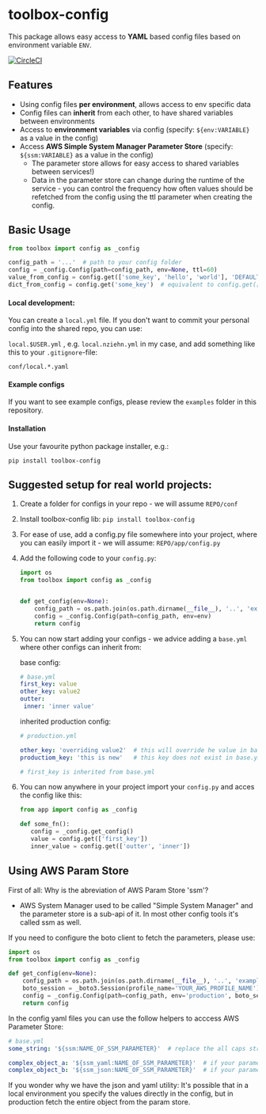 # toolbox-config

This package allows easy access to **YAML** based config files based on environment variable `ENV`.

[![CircleCI](https://circleci.com/gh/nziehn/toolbox-config/tree/production.svg?style=svg)](https://circleci.com/gh/nziehn/toolbox-config/tree/production)

## Features

- Using config files **per environment**, allows access to env specific data
- Config files can **inherit** from each other, to have shared variables between environments
- Access to **environment variables** via config (specify: `${env:VARIABLE}` as a value in the config)
- Access **AWS Simple System Manager Parameter Store** (specify: `${ssm:VARIABLE}` as a value in the config)
    - The parameter store allows for easy access to shared variables between services!)
    - Data in the parameter store can change during the runtime of the service - you can control the frequency how often values should be refetched from the config using the ttl parameter when creating the config.
    
    
## Basic Usage

```python
from toolbox import config as _config

config_path = '...'  # path to your config folder
config = _config.Config(path=config_path, env=None, ttl=60)
value_from_config = config.get(['some_key', 'hello', 'world'], 'DEFAULT_VALUE')
dict_from_config = config.get('some_key')  # equivalent to config.get(['some_key'])
```


#### Local development:
You can create a `local.yml` file. If you don't want to commit your personal config into the shared repo, you can use:

`local.$USER.yml` , e.g. `local.nziehn.yml` in my case, and add something like this to your `.gitignore`-file:
```
conf/local.*.yaml
```

#### Example configs

If you want to see example configs, please review the `examples` folder in this repository.

#### Installation

Use your favourite python package installer, e.g.:
```
pip install toolbox-config
```

## Suggested setup for real world projects:

1. Create a folder for configs in your repo - we will assume `REPO/conf`

2. Install toolbox-config lib: `pip install toolbox-config`

3. For ease of use, add a config.py file somewhere into your project, where you can easily import it - we will assume: `REPO/app/config.py`

4. Add the following code to your `config.py`: 
    ```python
    import os
    from toolbox import config as _config
    
    
    def get_config(env=None):
        config_path = os.path.join(os.path.dirname(__file__), '..', 'examples')  # !! replace with path to your config folder
        config = _config.Config(path=config_path, env=env)
        return config
    ```
    
5. You can now start adding your configs - we advice adding a `base.yml` where other configs can inherit from:
    
    base config:
    ```yaml
    # base.yml
    first_key: value
    other_key: value2
    outter:
     inner: 'inner value'
 
    ``` 
    
    inherited production config:
    ```yaml
    # production.yml
    
    other_key: 'overriding value2'  # this will override he value in base.yml
    productiom_key: 'this is new'   # this key does not exist in base.yml
    
    # first_key is inherited from base.yml
    ```
    
6. You can now anywhere in your project import your `config.py` and acces the config like this:
    ```python
    from app import config as _config 
    
    def some_fn():
       config = _config.get_config()
       value = config.get(['first_key'])
       inner_value = config.get(['outter', 'inner'])
    ```


## Using AWS Param Store

First of all: Why is the abreviation of AWS Param Store 'ssm'?

- AWS System Manager used to be called "Simple System Manager" and the parameter store is a sub-api of it. In most other config tools it's called ssm as well.

If you need to configure the boto client to fetch the parameters, please use:

```python
import os
from toolbox import config as _config

def get_config(env=None):
    config_path = os.path.join(os.path.dirname(__file__), '..', 'examples')  # !! replace with path to your config folder
    boto_session = _boto3.Session(profile_name='YOUR_AWS_PROFILE_NAME')  # pass any boto session parameters...
    config = _config.Config(path=config_path, env='production', boto_session=boto_session)
    return config
```

In the config yaml files you can use the follow helpers to acccess AWS Parameter Store:

```yaml
# base.yml
some_string: '${ssm:NAME_OF_SSM_PARAMETER}'  # replace the all caps string with the name of your parameter

complex_object_a: '${ssm_yaml:NAME_OF_SSM_PARAMETER}'  # if your parameter contains yaml data that you with to decode first
complex_object_b: '${ssm_json:NAME_OF_SSM_PARAMETER}'  # if your parameter contains json data that you with to decode first
```
    
If you wonder why we have the json and yaml utility: It's possible that in a local environment you specify the values directly in the config, but in production fetch the entire object from the param store. 